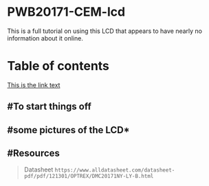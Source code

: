 # PWB20171-CEM-lcd
This is a full tutorial on using this LCD that appears to have nearly no information about it online.

# Table of contents

[This is the link text](#**To-start-things-off**)


#**To start things off**
------------------------


#**some pictures of the LCD***
----------------------------



#**Resources**
--------------------
>Datasheet
```https://www.alldatasheet.com/datasheet-pdf/pdf/121301/OPTREX/DMC20171NY-LY-B.html```
